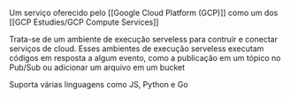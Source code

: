 Um serviço oferecido pelo  [[Google Cloud Platform (GCP)]] como um dos [[GCP Estudies/GCP Compute Services]]

Trata-se de um ambiente de execução serveless para contruir e conectar serviços de cloud. Esses ambientes de execução serveless executam códigos em resposta a algum evento, como a publicação em um tópico no Pub/Sub ou adicionar um arquivo em um bucket

Suporta várias linguagens como JS, Python e Go





